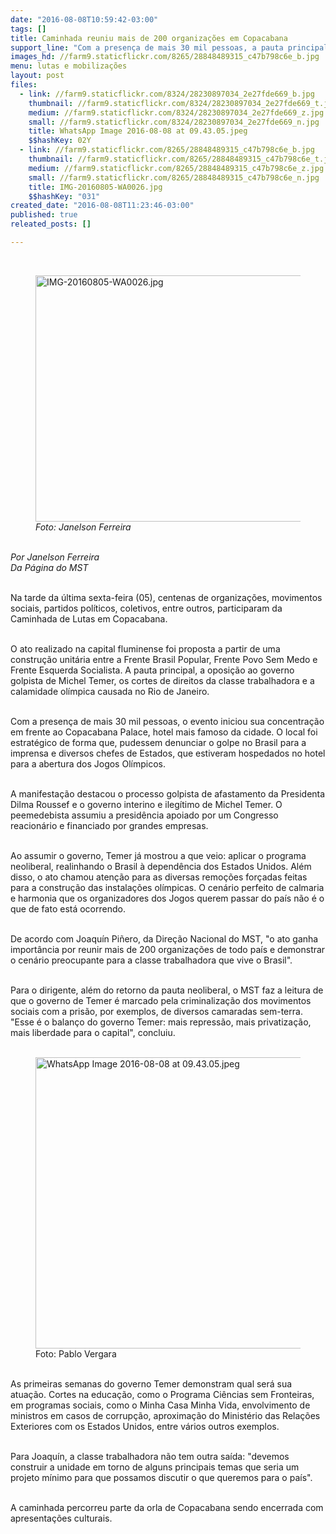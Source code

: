 ```yaml
---
date: "2016-08-08T10:59:42-03:00"
tags: []
title: Caminhada reuniu mais de 200 organizações em Copacabana
support_line: "Com a presença de mais 30 mil pessoas, a pauta principal da caminhada foi a oposição ao governo golpista de Michel Temer, os cortes de direitos da classe trabalhadora e a calamidade olímpica "
images_hd: //farm9.staticflickr.com/8265/28848489315_c47b798c6e_b.jpg
menu: lutas e mobilizações
layout: post
files:
  - link: //farm9.staticflickr.com/8324/28230897034_2e27fde669_b.jpg
    thumbnail: //farm9.staticflickr.com/8324/28230897034_2e27fde669_t.jpg
    medium: //farm9.staticflickr.com/8324/28230897034_2e27fde669_z.jpg
    small: //farm9.staticflickr.com/8324/28230897034_2e27fde669_n.jpg
    title: WhatsApp Image 2016-08-08 at 09.43.05.jpeg
    $$hashKey: 02Y
  - link: //farm9.staticflickr.com/8265/28848489315_c47b798c6e_b.jpg
    thumbnail: //farm9.staticflickr.com/8265/28848489315_c47b798c6e_t.jpg
    medium: //farm9.staticflickr.com/8265/28848489315_c47b798c6e_z.jpg
    small: //farm9.staticflickr.com/8265/28848489315_c47b798c6e_n.jpg
    title: IMG-20160805-WA0026.jpg
    $$hashKey: "031"
created_date: "2016-08-08T11:23:46-03:00"
published: true
releated_posts: []

---
```

<p>&nbsp;</p>

<figure class="image"><img alt="IMG-20160805-WA0026.jpg" height="394" src="//farm9.staticflickr.com/8265/28848489315_c47b798c6e_b.jpg" width="700" />
<figcaption><em>Foto: Janelson Ferreira</em></figcaption>
</figure>

<p><br />
<em>Por Janelson Ferreira<br />
Da P&aacute;gina do MST</em></p>

<p><br />
Na tarde da &uacute;ltima sexta-feira (05), centenas de organiza&ccedil;&otilde;es, movimentos sociais, partidos pol&iacute;ticos, coletivos, entre outros, participaram da Caminhada de Lutas em Copacabana.</p>

<p><br />
O ato realizado na capital fluminense foi proposta a partir de uma constru&ccedil;&atilde;o unit&aacute;ria entre a Frente Brasil Popular, Frente Povo Sem Medo e Frente Esquerda Socialista. A pauta principal, a oposi&ccedil;&atilde;o ao governo golpista de Michel Temer, os cortes de direitos da classe trabalhadora e a calamidade ol&iacute;mpica causada no Rio de Janeiro.</p>

<p><br />
Com a presen&ccedil;a de mais 30 mil pessoas, o evento iniciou sua concentra&ccedil;&atilde;o em frente ao Copacabana Palace, hotel mais famoso da cidade. O local foi estrat&eacute;gico de forma que, pudessem denunciar o golpe no Brasil para a imprensa e diversos chefes de Estados, que estiveram hospedados no hotel para a abertura dos Jogos Ol&iacute;mpicos.</p>

<p><br />
A manifesta&ccedil;&atilde;o destacou o processo golpista de afastamento da Presidenta Dilma Roussef e o governo interino e ileg&iacute;timo de Michel Temer. O peemedebista assumiu a presid&ecirc;ncia apoiado por um Congresso reacion&aacute;rio e financiado por grandes empresas.</p>

<p><br />
Ao assumir o governo, Temer j&aacute; mostrou a que veio: aplicar o programa neoliberal, realinhando o Brasil &agrave; depend&ecirc;ncia dos Estados Unidos. Al&eacute;m disso, o ato chamou aten&ccedil;&atilde;o para as diversas remo&ccedil;&otilde;es for&ccedil;adas feitas para a constru&ccedil;&atilde;o das instala&ccedil;&otilde;es ol&iacute;mpicas. O cen&aacute;rio perfeito de calmaria e harmonia que os organizadores dos Jogos querem passar do pa&iacute;s n&atilde;o &eacute; o que de fato est&aacute; ocorrendo.</p>

<p><br />
De acordo com Joaqu&iacute;n Pi&ntilde;ero, da Dire&ccedil;&atilde;o Nacional do MST, &quot;o ato ganha import&acirc;ncia por reunir mais de 200 organiza&ccedil;&otilde;es de todo pa&iacute;s e demonstrar o cen&aacute;rio preocupante para a classe trabalhadora que vive o Brasil&quot;.</p>

<p><br />
Para o dirigente, al&eacute;m do retorno da pauta neoliberal, o MST faz a leitura de que o governo de Temer &eacute; marcado pela criminaliza&ccedil;&atilde;o dos movimentos sociais com a pris&atilde;o, por exemplos, de diversos camaradas sem-terra. &quot;Esse &eacute; o balan&ccedil;o do governo Temer: mais repress&atilde;o, mais privatiza&ccedil;&atilde;o, mais liberdade para o capital&quot;, concluiu.<br />
&nbsp;</p>

<figure class="image"><img alt="WhatsApp Image 2016-08-08 at 09.43.05.jpeg" height="466" src="//farm9.staticflickr.com/8324/28230897034_2e27fde669_b.jpg" width="700" />
<figcaption>Foto: Pablo Vergara</figcaption>
</figure>

<p><br />
As primeiras semanas do governo Temer demonstram qual ser&aacute; sua atua&ccedil;&atilde;o. Cortes na educa&ccedil;&atilde;o, como o Programa Ci&ecirc;ncias sem Fronteiras, em programas sociais, como o Minha Casa Minha Vida, envolvimento de ministros em casos de corrup&ccedil;&atilde;o, aproxima&ccedil;&atilde;o do Minist&eacute;rio das Rela&ccedil;&otilde;es Exteriores com os Estados Unidos, entre v&aacute;rios outros exemplos.</p>

<p><br />
Para Joaqu&iacute;n, a classe trabalhadora n&atilde;o tem outra sa&iacute;da: &quot;devemos construir a unidade em torno de alguns principais temas que seria um projeto m&iacute;nimo para que possamos discutir o que queremos para o pa&iacute;s&quot;.</p>

<p><br />
A caminhada percorreu parte da orla de Copacabana sendo encerrada com apresenta&ccedil;&otilde;es culturais.&nbsp;</p>
